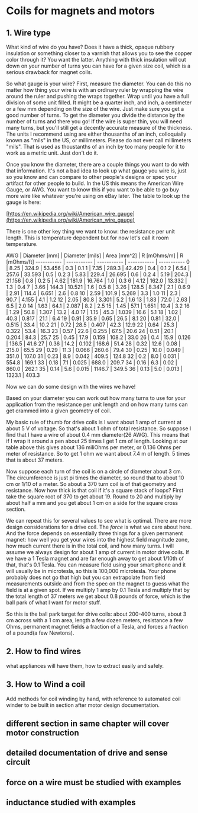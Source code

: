 # Coils for magnets and motors


## 1. Wire type

What kind of wire do you have?  Does it have a thick, opaque rubbery insulation or something closer to a varnish that allows you to see the copper color through it?  You want the latter.  Anything with thick insulation will cut down on your number of turns you can have for a given size coil, which is a serious drawback for magnet coils. 

So what gauge is your wire?  First, measure the diameter.  You can do this no matter how thing your wire is with an ordinary ruler by wrapping the wire around the ruler and pushing the wraps together.  Wrap until you have a full division of some unit filled.  It might be a quarter inch, and inch, a centimeter or a few mm depending on the size of the wire.  Just make sure you get a good number of turns.  To get the diameter you divide the distance by the number of turns and there you go!  If the wire is super thin, you will need many turns, but you'll still get a decently accurate measure of the thickness.  The units I recommend using are either thousanths of an inch, colloquially known as "mils" in the US, or millimeters.  Please do not ever call millimeters "mils".  That is used as thoustanths of an inch by too many people for it to work as a metric unit.  Just don't do it.  

Once you know the diameter, there are a couple things you want to do with that information.  It's not a bad idea to look up what gauge you wire is, just so you know and can compare to other people's designs or spec your artifact for other people to build.  In the US this means the American Wire Gauge, or AWG.  You want to know this if you want to be able to go buy more wire like whatever you're using on eBay later.  The table to look up the gauge is here:

[https://en.wikipedia.org/wiki/American_wire_gauge](https://en.wikipedia.org/wiki/American_wire_gauge)

There is one other key thing we want to know: the resistance per unit length.  This is temperature dependent but for now let's call it room temperature.  

AWG             |  Diameter [mm]  |  Diameter [mils]  |  Area [mm^2]  |  R [mOhms/m]  |  R [mOhms/ft]
-----------  |  -----------  |  -----------  |  -----------  |  -----------
0           |  8.25       |  324.9       |  53.456 | 0.3 | 0.1
1           |  7.35       |  289.3       |  42.429 | 0.4 | 0.1
2           |  6.54       |  257.6       |  33.593 | 0.5 | 0.2
3           |  5.83       |  229.4       |  26.695 | 0.6 | 0.2
4           |  5.19       |  204.3       |  21.156 | 0.8 | 0.2
5           |  4.62       |  181.9       |  16.764 | 1.0 | 0.3
6           |  4.12       |  162.0       |  13.332 | 1.3 | 0.4
7           |  3.66       |  144.3       |  10.521 | 1.6 | 0.5
8           |  3.26       |  128.5       |  8.347 | 2.1 | 0.6
9           |  2.91       |  114.4       |  6.651 | 2.6 | 0.8
10           |  2.59       |  101.9       |  5.269 | 3.3 | 1.0
11           |  2.3       |  90.7       |  4.155 | 4.1 | 1.2
12           |  2.05       |  80.8       |  3.301 | 5.2 | 1.6
13           |  1.83       |  72.0       |  2.63 | 6.5 | 2.0
14           |  1.63       |  64.1       |  2.087 | 8.2 | 2.5
15           |  1.45       |  57.1       |  1.651 | 10.4 | 3.2
16           |  1.29       |  50.8       |  1.307 | 13.2 | 4.0
17           |  1.15       |  45.3       |  1.039 | 16.6 | 5.1
18           |  1.02       |  40.3       |  0.817 | 21.1 | 6.4
19           |  0.91       |  35.9       |  0.65 | 26.5 | 8.1
20           |  0.81       |  32.0       |  0.515 | 33.4 | 10.2
21           |  0.72       |  28.5       |  0.407 | 42.3 | 12.9
22           |  0.64       |  25.3       |  0.322 | 53.4 | 16.3
23           |  0.57       |  22.6       |  0.255 | 67.5 | 20.6
24           |  0.51       |  20.1       |  0.204 | 84.3 | 25.7
25           |  0.45       |  17.9       |  0.159 | 108.2 | 33.0
26           |  0.4       |  15.9       |  0.126 | 136.5 | 41.6
27           |  0.36       |  14.2       |  0.102 | 168.6 | 51.4
28           |  0.32       |  12.6       |  0.08 | 215.0 | 65.5
29           |  0.29       |  11.3       |  0.066 | 260.6 | 79.4
30           |  0.25       |  10.0       |  0.049 | 351.0 | 107.0
31           |  0.23       |  8.9       |  0.042 | 409.5 | 124.8
32           |  0.2       |  8.0       |  0.031 | 554.8 | 169.1
33           |  0.18       |  7.1       |  0.025 | 688.0 | 209.7
34           |  0.16       |  6.3       |  0.02 | 860.0 | 262.1
35           |  0.14       |  5.6       |  0.015 | 1146.7 | 349.5
36           |  0.13       |  5.0       |  0.013 | 1323.1 | 403.3

Now we can do some design with the wires we have!

Based on your diameter you can work out how many turns to use for your application from the resistance per unit length and on how many turns can get crammed into a given geometry of coil.  

My basic rule of thumb for drive coils is I want about 1 amp of current at about 5 V of voltage.  So that's about 1 ohm of total resistance.  So suppose I find that I have a wire of about 0.4 mm diameter(26 AWG).  This means that if I wrap it around a pen about 25 times I get 1 cm of length.  Looking at our table above this gives about 136 miliOhms per meter, or 0.136 Ohms per meter of resistance.  So to get 1 ohm we want about 7.4 m of length.  5 times that is about 37 meters.  

Now suppose each turn of the coil is on a circle of diameter about 3 cm.  The circumference is just pi times the diameter, so round that to about 10 cm or 1/10 of a meter.  So about a 370 turn coil is of that geometry and resistance.  Now how thick is that coil if it's a square stack of loops?  First take the square root of 370 to get about 19. Round to 20 and multiply by about half a mm and you get about 1 cm on a side for the square cross section.    

We can repeat this for several values to see what is optimal.  There are more design considerations for a drive coil.  The *force* is what we care about here.  And the force depends on essentially three things for a given permanent magnet: how well you get your wires into the highest field magnitude zone, how much current there is in the total coil, and how many turns.  I will assume we always design for about 1 amp of current in motor drive coils.  If we have a 1 Tesla magnet and are far enough away to get about 1/10th of that, that's 0.1 Tesla.  You can measure field using your smart phone and it will usually be in microtesla, so this is 100,000 microtesla.  Your phone probably does not go that high but you can extrapolate from field measurements outside and from the spec on the magnet to guess what the field is at a given spot.  If we multiply 1 amp by 0.1 Tesla and multiply that by the total length of 37 meters we get about 0.8 pounds of force, which is the ball park of what I want for motor stuff.  

So this is the ball park target for drive coils: about 200-400 turns, about 3 cm across with a 1 cm area, length a few dozen meters, resistance a few Ohms, permanent magnet fields a fraction of a Tesla, and forces a fraction of a pound(a few Newtons).


## 2. How to find wires

 what appliances will have them, how to extract easily and safely.  

## 3. How to Wind a coil

Add methods for coil winding by hand, with reference to automated coil winder to be built in section after motor design documentation. 

## different section in same chapter will cover motor construction

## detailed documentation of drive and sense circuit

## force on a wire must be studied with examples

## inductance studied with examples








